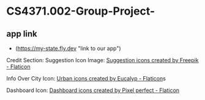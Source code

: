 # CS4371.002-Group-Project-


## app link
* (https://my-state.fly.dev "link to our app")

Credit Section:
Suggestion Icon Image: <a href="https://www.flaticon.com/free-icons/suggestion" title="suggestion icons">Suggestion icons created by Freepik - Flaticon</a>


Info Over City Icon: <a href="https://www.flaticon.com/free-icons/urban" title="urban icons">Urban icons created by Eucalyp - Flaticon</a>s


Dashboard Icon: <a href="https://www.flaticon.com/free-icons/dashboard" title="dashboard icons">Dashboard icons created by Pixel perfect - Flaticon</a>